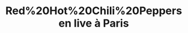 ---
layout: live
title: "Red%20Hot%20Chili%20Peppers en live &agrave; Paris"
number: 139
liveid: red-hot-chili-peppers-paris
videoid: FmrGz8qSyrk
qui: Red%20Hot%20Chili%20Peppers
ou: Paris
ip: 217.138.207.231
created_at: 2021-05-05T08:28:48.649Z
permalink: 139-red-hot-chili-peppers-paris
---